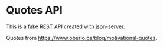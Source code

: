 # Quotes API

This is a fake REST API created with [json-server](https://github.com/typicode/json-server).

Quotes from https://www.oberlo.ca/blog/motivational-quotes.
